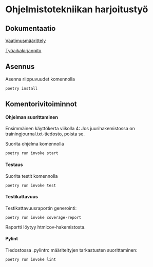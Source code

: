 # Ohjelmistotekniikan harjoitustyö

## Dokumentaatio

[Vaatimusmäärittely](https://github.com/Ronttikasa/ot-harjoitustyo/blob/master/dokumentaatio/vaatimusmaarittely.md)

[Työaikakirjanpito](https://github.com/Ronttikasa/ot-harjoitustyo/blob/master/dokumentaatio/tuntikirjanpito.md)

## Asennus

Asenna riippuvuudet komennolla

`poetry install`

## Komentorivitoiminnot

#### Ohjelman suorittaminen

Ensimmäinen käyttökerta viikolla 4: Jos juurihakemistossa on trainingjournal.txt-tiedosto, poista se.

Suorita ohjelma komennolla

`poetry run invoke start`

#### Testaus

Suorita testit komennolla

`poetry run invoke test`

#### Testikattavuus

Testikattavuusraportin generointi:

`poetry run invoke coverage-report`

Raportti löytyy htmlcov-hakemistosta.

#### Pylint

Tiedostossa .pylintrc määriteltyjen tarkastusten suorittaminen:

`poetry run invoke lint`